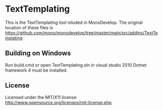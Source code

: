 TextTemplating
==============

This is the TextTemplating tool inluded in MonoDevelop.
The original location of these files is 
https://github.com/mono/monodevelop/tree/master/main/src/addins/TextTemplating

Building on Windows
-------------------

Run build.cmd or open TextTemplating.sln in visual studio 2010
Dotnet framework 4 must be installed.


License
-------

Licensed under the MIT/X11 license: http://www.opensource.org/licenses/mit-license.php

